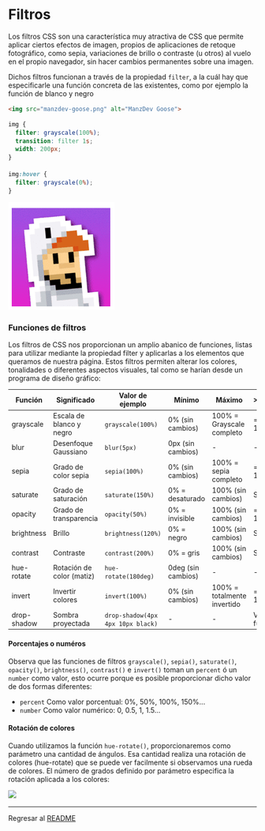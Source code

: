 # Filtros

Los filtros CSS son una característica muy atractiva de CSS que permite aplicar ciertos efectos de imagen, propios de aplicaciones de retoque fotográfico, como sepia, variaciones de brillo o contraste (u otros) al vuelo en el propio navegador, sin hacer cambios permanentes sobre una imagen.

Dichos filtros funcionan a través de la propiedad `filter`, a la cuál hay que especificarle una función concreta de las existentes, como por ejemplo la función de blanco y negro 


```html
<img src="manzdev-goose.png" alt="ManzDev Goose">
```


```css
img {
  filter: grayscale(100%);
  transition: filter 1s;
  width: 200px;
}

img:hover {
  filter: grayscale(0%);
}
```

![](../img/filter%201.png)


### Funciones de filtros

Los filtros de CSS nos proporcionan un amplio abanico de funciones, listas para utilizar mediante la propiedad filter y aplicarlas a los elementos que queramos de nuestra página. Estos filtros permiten alterar los colores, tonalidades o diferentes aspectos visuales, tal como se harían desde un programa de diseño gráfico:


| Función       | Significado                   | Valor de ejemplo              | Mínimo                   | Máximo                     | >100%        |
|---------------|-------------------------------|-------------------------------|---------------------------|-----------------------------|--------------|
| grayscale     | Escala de blanco y negro      | `grayscale(100%)`             | 0% (sin cambios)          | 100% = Grayscale completo   | = 100%       |
| blur          | Desenfoque Gaussiano          | `blur(5px)`                   | 0px (sin cambios)         | -                           | -            |
| sepia         | Grado de color sepia          | `sepia(100%)`                 | 0% (sin cambios)          | 100% = sepia completo       | = 100%       |
| saturate      | Grado de saturación           | `saturate(150%)`              | 0% = desaturado           | 100% (sin cambios)          | Sí           |
| opacity       | Grado de transparencia        | `opacity(50%)`                | 0% = invisible            | 100% (sin cambios)          | = 100%       |
| brightness    | Brillo                        | `brightness(120%)`            | 0% = negro                | 100% (sin cambios)          | Sí           |
| contrast      | Contraste                     | `contrast(200%)`              | 0% = gris                 | 100% (sin cambios)          | Sí           |
| hue-rotate    | Rotación de color (matiz)     | `hue-rotate(180deg)`          | 0deg (sin cambios)        | -                           | -            |
| invert        | Invertir colores              | `invert(100%)`                | 0% (sin cambios)          | 100% = totalmente invertido | = 100%       |
| drop-shadow   | Sombra proyectada             | `drop-shadow(4px 4px 10px black)` | -                     | -                           | Ver función  |


#### Porcentajes o numéros

Observa que las funciones de filtros `grayscale()`, `sepia()`, `saturate()`, `opacity()`, `brightness()`, `contrast()` e `invert()` toman un `percent` ó un `number` como valor, esto ocurre porque es posible proporcionar dicho valor de dos formas diferentes:

- `percent` Como valor porcentual: 0%, 50%, 100%, 150%...
- `number` Como valor numérico: 0, 0.5, 1, 1.5...

#### Rotación de colores

Cuando utilizamos la función `hue-rotate()`, proporcionaremos como parámetro una cantidad de ángulos. Esa cantidad realiza una rotación de colores (hue-rotate) que se puede ver facilmente si observamos una rueda de colores. El número de grados definido por parámetro especifica la rotación aplicada a los colores:


![](https://lenguajecss.com/css/efectos/filtros-css/hue.png)

---

Regresar al [README](../README.md)